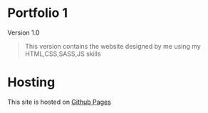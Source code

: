 # Portfolio 1

Version 1.0
> This version contains the website designed by me using my HTML,CSS,SASS,JS skills

# Hosting

This site is hosted on [Github Pages](https://codechamp2006.github.com/Portfolio-1/)


